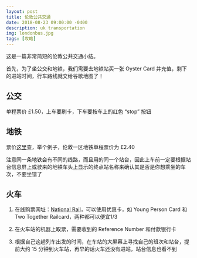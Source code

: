 ```yaml
---
layout: post
title: 伦敦公共交通
date: 2018-08-23 09:00:00 -0400
description: uk transportation
img: londonbus.jpg
tags: [攻略]
---
```


这是一篇非常简短的伦敦公共交通小结。

首先，为了坐公交和地铁，我们需要去地铁站买一张 Oyster Card 并充值，剩下的进站时间，行车路线就交给谷歌地图了！

## 公交

单程票价 £1.50，上车要刷卡，下车要按车上的红色 “stop” 按钮


## 地铁

票价<a href="https://tfl.gov.uk/fares-and-payments/fares/single-fare-finder" target="_blank">这里</a>查，举个例子，伦敦一区地铁单程票价为 £2.40

注意同一条地铁会有不同的线路，而且用的同一个站台，因此上车前一定要根据站台信息屏上或驶来的地铁车头上显示的终点站名称来确认其是否是你想乘坐的车次，不要坐错了



## 火车


1. 在线购票网址：<a href="http://www.nationalrail.co.uk/" target="_blank">National Rail</a>，可以使用优惠卡，如 Young Person Card 和 Two Together Railcard，两种都可以便宜1/3

2. 在火车站的机器上取票，需要收到的 Reference Number 和付款银行卡

3. 根据自己这趟列车出发的时间，在车站的大屏幕上寻找自己的班次和站台，提前大约 15 分钟到火车站，再早的话火车还没有进站，站台信息也看不到

